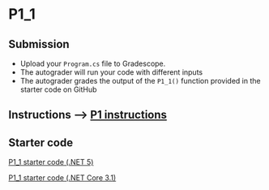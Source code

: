 # P1_1

## Submission
* Upload your `Program.cs` file to Gradescope. 
* The autograder will run your code with different inputs 
* The autograder grades the output of the `P1_1()` function provided in the starter code on GitHub


## Instructions --> [P1 instructions](./P1%20instructions.pdf)

## Starter code

<!-- %20 is url encoding for spaces -->
[P1_1 starter code (.NET 5)](./.NET%205.0/Program.cs)

[P1_1 starter code (.NET Core 3.1)](./.NET%20core%203.1/Program.cs)
